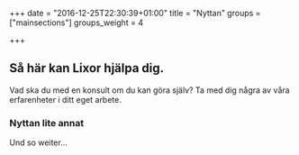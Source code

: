 +++
date = "2016-12-25T22:30:39+01:00"
title = "Nyttan"
groups = ["mainsections"]
groups_weight = 4

+++

## Så här kan Lixor hjälpa dig.
Vad ska du med en konsult om du kan göra själv? Ta med dig några av våra
erfarenheter i ditt eget arbete.
<!--more-->

### Nyttan lite annat
Und so weiter...
